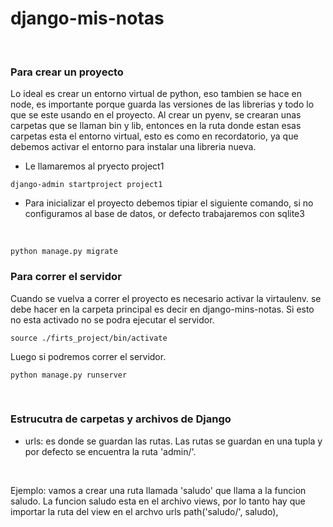 # django-mis-notas

</br>

### Para crear un proyecto
Lo ideal es crear un entorno virtual de python, eso tambien se hace en node, es importante porque guarda las versiones de las librerias y todo lo que se este usando en el proyecto. Al crear un pyenv, se crearan unas carpetas que se llaman bin y lib, entonces en la ruta donde estan esas carpetas esta el entorno virtual, esto es como en recordatorio, ya que debemos activar el entorno para instalar una libreria nueva. 


* Le llamaremos al pryecto project1  
``` 
django-admin startproject project1
``` 

* Para inicializar el proyecto debemos tipiar el siguiente comando, si no configuramos al base de datos, or defecto trabajaremos con sqlite3

</br>

``` 
python manage.py migrate 
``` 

### Para correr el servidor
Cuando se vuelva a correr el proyecto es necesario activar
la virtaulenv. se debe hacer en la carpeta principal es decir en django-mins-notas. Si esto no esta activado no se podra ejecutar el servidor.


``` 
source ./firts_project/bin/activate

``` 

Luego si podremos correr el servidor.

``` 
python manage.py runserver
```

</br>



### Estrucutra de carpetas y archivos de Django

* urls:  es donde se guardan las rutas. Las rutas se guardan en una tupla y por defecto se encuentra la ruta 'admin/'.

</br>

Ejemplo: vamos a crear una ruta llamada 'saludo' que llama a la funcion saludo. La funcion saludo esta en el archivo views, por lo tanto hay que importar la ruta del view en el archvo urls
    path('saludo/', saludo),
